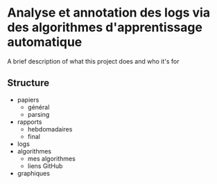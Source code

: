 # Analyse et annotation des logs via des algorithmes d'apprentissage automatique

A brief description of what this project does and who it's for


## Structure

- papiers
    - général
    - parsing
- rapports
    - hebdomadaires
    - final
- logs
- algorithmes
    - mes algorithmes
    - liens GitHub
- graphiques